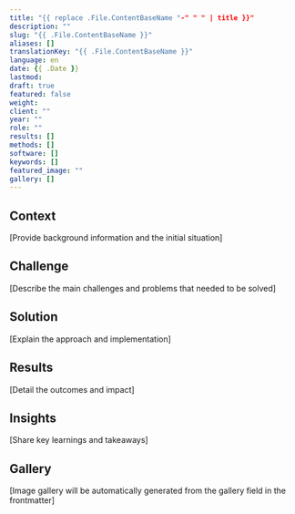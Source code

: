 ```yaml
---
title: "{{ replace .File.ContentBaseName "-" " " | title }}"
description: ""
slug: "{{ .File.ContentBaseName }}"
aliases: []
translationKey: "{{ .File.ContentBaseName }}"
language: en
date: {{ .Date }}
lastmod: 
draft: true
featured: false
weight: 
client: ""
year: ""
role: ""
results: []
methods: []
software: []
keywords: []
featured_image: ""
gallery: []
---
```


## Context

[Provide background information and the initial situation]

## Challenge

[Describe the main challenges and problems that needed to be solved]

## Solution

[Explain the approach and implementation]

## Results

[Detail the outcomes and impact]

## Insights

[Share key learnings and takeaways]

## Gallery

[Image gallery will be automatically generated from the gallery field in the frontmatter]
